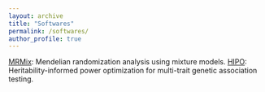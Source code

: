 ```yaml
---
layout: archive
title: "Softwares"
permalink: /softwares/
author_profile: true
---
```


[MRMix](https://github.com/gqi/MRMix): Mendelian randomization analysis using mixture models.
[HIPO](https://github.com/gqi/hipo): Heritability-informed power optimization for multi-trait genetic association testing.
